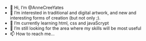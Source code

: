 - 👋 Hi, I’m @AnneCreeYates
- 👀 I’m interested in traditional and digital artwork, and new and interesting forms of creation (but not only ;).
- 🌱 I’m currently learning html, css and javaScrypt
- 💞️ I’m still looking for the area where my skills will be most useful
- 📫 How to reach me...

<!---
AnneCreeYates/AnneCreeYates is a ✨ special ✨ repository because its `README.md` (this file) appears on your GitHub profile.
You can click the Preview link to take a look at your changes.
--->
